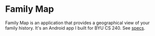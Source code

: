 # Family Map

Family Map is an application that provides a geographical view of your family history. It's an Android app I built for BYU CS 240. See [specs](https://students.cs.byu.edu/~cs240ta/fall2018/projects/family-map-server/FamilyMapServerSpecification.pdf).

